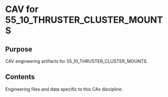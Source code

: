 # CAV for 55_10_THRUSTER_CLUSTER_MOUNTS

## Purpose
CAV engineering artifacts for 55_10_THRUSTER_CLUSTER_MOUNTS.

## Contents
Engineering files and data specific to this CAx discipline.
